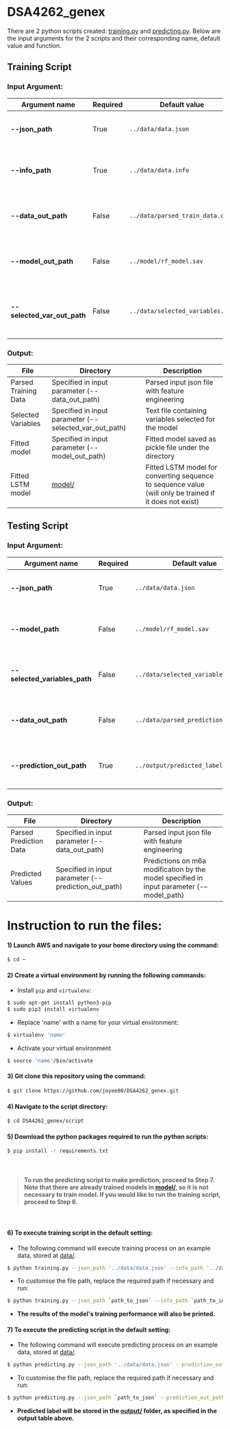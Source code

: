 # DSA4262_genex

There are 2 python scripts created: [training.py](./script/training.py) and [predicting.py](./script/predicting.py). Below are the input arguments for the 2 scripts and their corresponding name, default value and function.

## **Training Script**
### **Input Argument**:
| Argument name | Required | Default value | Description |
| --- | --- | --- | --- |
| **--json_path** | True | ```../data/data.json ```| Specify the path to input json file |
| **--info_path** | True | ```../data/data.info``` | Specify the path to input info file with labels |
| **--data_out_path** | False | ```../data/parsed_train_data.csv``` | Specify the path to save processed train data |
| **--model_out_path** | False | ```../model/rf_model.sav``` | Specify the path to save trained model |
| **--selected_var_out_path** | False | ```../data/selected_variables.txt``` | Specify the path to save selected variables in text file |


### **Output**:
| File | Directory | Description |
| --- | --- | --- | 
| Parsed Training Data | Specified in input parameter (--data_out_path) | Parsed input json file with feature engineering |
| Selected Variables | Specified in input parameter (--selected_var_out_path) | Text file containing variables selected for the model |
| Fitted model | Specified in input parameter (--model_out_path) | Fitted model saved as pickle file under the directory |
| Fitted LSTM model | [model/](./model/) | Fitted LSTM model for converting sequence to sequence value (will only be trained if it does not exist) |


## **Testing Script**
### **Input Argument**:
| Argument name | Required | Default value | Description |
| --- | --- | --- | --- |
| **--json_path** | True | ```../data/data.json``` | Specify the path to input json file |
| **--model_path** | False | ```../model/rf_model.sav``` | Specify the path to obtain trained model |
| **--selected_variables_path** | False | ```../data/selected_variables.txt``` | Specify the path to obtain selected variables |
| **--data_out_path** | False | ```../data/parsed_prediction_data.csv``` | Specify the path to save processed test data |
| **--prediction_out_path** | True | ```../output/predicted_labels.csv``` | Specify the path to save predicted labels|


### **Output**:
| File | Directory | Description |
| --- | --- | --- | 
| Parsed Prediction Data | Specified in input parameter (--data_out_path) | Parsed input json file with feature engineering |
| Predicted Values | Specified in input parameter (--prediction_out_path) | Predictions on m6a modification by the model specified in input parameter (-–model_path) |
    
   

# Instruction to run the files: 
#### **1)** Launch AWS and navigate to your home directory using the command: 
``` sh 
$ cd ~ 
```
#### **2)** Create a virtual environment by running the following commands:   
- Install `pip` and `virtualenv`:
``` sh
$ sudo apt-get install python3-pip
$ sudo pip3 install virtualenv
```
- Replace 'name' with a name for your virtual environment:
```sh
$ virtualenv 'name'
```
- Activate your virtual environment 
```sh
$ source 'name'/bin/activate
```
#### **3)** Git clone this repository using the command:
```sh
$ git clone https://github.com/joyee00/DSA4262_genex.git
```
#### **4)** Navigate to the script directory:
```sh
$ cd DSA4262_genex/script
```
#### **5)** Download the python packages required to run the python scripts:
```sh 
$ pip install -r requirements.txt
```
 
&nbsp;
> #### To run the predicting script to make prediction, proceed to **Step 7**. Note that there are already trained models in [model/](./model/), so it is not necessary to train model. If you would like to run the training script, proceed to **Step 6**. 
&nbsp;

#### **6)** To execute training script in the default setting:
- The following command will execute training process on an example data, stored at [data/](./data/).
```sh
$ python training.py --json_path '../data/data.json' --info_path '../data/data.info' 
```
- To customise the file path, replace the required path if necessary and run:
```sh
$ python training.py --json_path `path_to_json` --info_path `path_to_info` --data_out_path `path_to_save_data` --model_out_path `path_to_save_model` --selected_var_out_path `path_to_save_variables`
```
- **The results of the model's training performance will also be printed.**

#### **7)** To execute the predicting script in the default setting:
- The following command will execute predicting process on an example data, stored at [data/](./data/).
```sh
$ python predicting.py --json_path '../data/data.json' --prediction_out_path '../output/predicted_labels.csv'
```
- To customise the file path, replace the required path if necessary and run:
```sh
$ python predicting.py --json_path `path_to_json` --prediction_out_path `path_to_save_prediction` --model_path `path_to_trained_model` --selected_var_out_path `path_to_saved_variables` --data_out_path `path_to_save_data`  
```

- **Predicted label will be stored in the [output/](./output/) folder, as specified in the output table above.**

